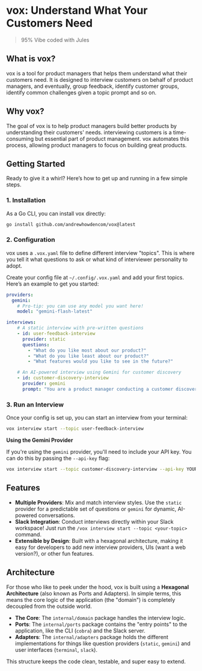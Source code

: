 # vox: Understand What Your Customers Need
> 95% Vibe coded with Jules

## What is vox?
vox is a tool for product managers that helps them understand what their customers need. It is designed to interview customers on behalf of product managers, and eventually, group feedback, identify customer groups, identify common challenges given a topic prompt and so on.

## Why vox?
The goal of vox is to help product managers build better products by understanding their customers' needs. interviewing customers is a time-consuming but essential part of product management. vox automates this process, allowing product managers to focus on building great products.

## Getting Started
Ready to give it a whirl? Here’s how to get up and running in a few simple steps.

### 1. Installation
As a Go CLI, you can install vox directly:
```bash
go install github.com/andrewhowdencom/vox@latest
```

### 2. Configuration
vox uses a `.vox.yaml` file to define different interview "topics". This is where you tell it what questions to ask or what kind of interviewer personality to adopt.

Create your config file at `~/.config/.vox.yaml` and add your first topics. Here’s an example to get you started:

```yaml
providers:
  gemini:
    # Pro-tip: you can use any model you want here!
    model: "gemini-flash-latest"

interviews:
    # A static interview with pre-written questions
    - id: user-feedback-interview
      provider: static
      questions:
        - "What do you like most about our product?"
        - "What do you like least about our product?"
        - "What features would you like to see in the future?"

    # An AI-powered interview using Gemini for customer discovery
    - id: customer-discovery-interview
      provider: gemini
      prompt: "You are a product manager conducting a customer discovery interview for a new product."
```

### 3. Run an Interview
Once your config is set up, you can start an interview from your terminal:

```bash
vox interview start --topic user-feedback-interview
```

**Using the Gemini Provider**

If you're using the `gemini` provider, you'll need to include your API key. You can do this by passing the `--api-key` flag:

```bash
vox interview start --topic customer-discovery-interview --api-key YOUR_GEMINI_API_KEY
```

## Features
- **Multiple Providers**: Mix and match interview styles. Use the `static` provider for a predictable set of questions or `gemini` for dynamic, AI-powered conversations.
- **Slack Integration**: Conduct interviews directly within your Slack workspace! Just run the `/vox interview start --topic <your-topic>` command.
- **Extensible by Design**: Built with a hexagonal architecture, making it easy for developers to add new interview providers, UIs (want a web version?), or other fun features.

## Architecture
For those who like to peek under the hood, vox is built using a **Hexagonal Architecture** (also known as Ports and Adapters). In simple terms, this means the core logic of the application (the "domain") is completely decoupled from the outside world.

- **The Core**: The `internal/domain` package handles the interview logic.
- **Ports**: The `internal/ports` package contains the "entry points" to the application, like the CLI (`cobra`) and the Slack server.
- **Adapters**: The `internal/adapters` package holds the different implementations for things like question providers (`static`, `gemini`) and user interfaces (`terminal`, `slack`).

This structure keeps the code clean, testable, and super easy to extend.
